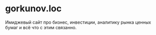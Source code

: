 # gorkunov.loc
Имиджевый сайт про бизнес, инвестиции, аналитику рынка ценных бумаг и всё что с этим связанно.
